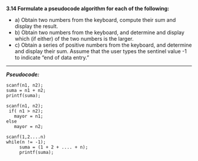**3.14 Formulate a pseudocode algorithm for each of the following:**


*  a) Obtain two numbers from the keyboard, compute their sum and   display 
       the result.
*  b) Obtain two numbers from the keyboard, and determine and display
        which (if either) of the two numbers is the larger.
*  c) Obtain a series of positive numbers from the keyboard, and determine and
       display their sum. 
       Assume that the user types the sentinel value -1 to indicate 
       “end of data entry.”

---
***Pseudocode:***

```
scanf(n1, n2);
suma = n1 + n2;
printf(suma);
	
scanf(n1, n2);
 if( n1 > n2);
   mayor = n1;
else
   mayor = n2;
	
scanf(1,2....n)
while(n != -1);
     suma = (1 + 2 + .... + n);
     printf(suma);
```

